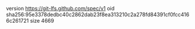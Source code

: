 version https://git-lfs.github.com/spec/v1
oid sha256:95e3378dedbc40c2862dab23f8ea313210c2a278fd84391cf0fcc4166c261721
size 4669

